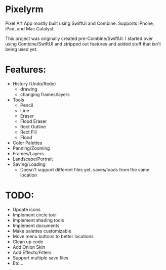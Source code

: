 # Pixelyrm

Pixel Art App mostly built using SwiftUI and Combine. Supports iPhone, iPad, and Mac Catalyst.

This project was originally created pre-Combine/SwiftUI. I started over using Combine/SwiftUI and stripped out features and added stuff that isn't being used yet.

# Features:
* History (Undo/Redo)
  - drawing
  - changing frames/layers
* Tools
  - Pencil
  - Line
  - Eraser
  - Flood Eraser
  - Rect Outline
  - Rect Fill
  - Flood
* Color Palettes
* Panning/Zooming
* Frames/Layers
* Landscape/Portrait
* Saving/Loading
  - Doesn't support different files yet, saves/loads from the same location

# TODO:
* Update icons
* Implement circle tool
* Implement shading tools
* Implement documents
* Make palettes customizable
* Move menu buttons to better locations
* Clean up code
* Add Onion Skin
* Add Effects/Filters
* Support multiple save files
* Etc...
